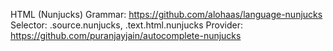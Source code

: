 HTML (Nunjucks)
Grammar: https://github.com/alohaas/language-nunjucks
Selector: .source.nunjucks, .text.html.nunjucks
Provider: https://github.com/puranjayjain/autocomplete-nunjucks
